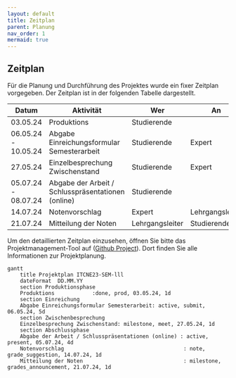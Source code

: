 ```yaml
---
layout: default
title: Zeitplan
parent: Planung
nav_order: 1
mermaid: true
---
```


## Zeitplan

Für die Planung und Durchführung des Projektes wurde ein fixer Zeitplan vorgegeben.
Der Zeitplan ist in der folgenden Tabelle dargestellt.

| Datum                  | Aktivität                                            | Wer         | An       |
|-----------------------|----------------------                                 | ------------|----      |
|03.05.24               | Produktions                                           | Studierende |          |
|06.05.24 - 10.05.24    | Abgabe Einreichungsformular Semesterarbeit            | Studierende | Expert   |
|27.05.24               | Einzelbesprechung Zwischenstand                       | Studierende | Expert   |
|05.07.24 - 08.07.24    | Abgabe der Arbeit / Schlusspräsentationen (online)    | Studierende |          |
|14.07.24               | Notenvorschlag                                        | Expert      | Lehrgangsleiter |
|21.07.24               | Mitteilung der Noten                                  | Lehrgangsleiter | Studierende |

Um den detaillierten Zeitplan einzusehen, öffnen Sie bitte das Projektmanagement-Tool auf ([Github Project](https://github.com/users/danyambuehl/projects/3)). Dort finden Sie alle Informationen zur Projektplanung.

```mermaid
gantt
    title Projektplan ITCNE23-SEM-lll
    dateFormat  DD.MM.YY
    section Produktionsphase
    Produktions            :done, prod, 03.05.24, 1d
    section Einreichung
    Abgabe Einreichungsformular Semesterarbeit: active, submit, 06.05.24, 5d
    section Zwischenbesprechung
    Einzelbesprechung Zwischenstand: milestone, meet, 27.05.24, 1d
    section Abschlussphase
    Abgabe der Arbeit / Schlusspräsentationen (online) : active, present, 05.07.24, 4d
    Notenvorschlag                                      : note, grade_suggestion, 14.07.24, 1d
    Mitteilung der Noten                                : milestone, grades_announcement, 21.07.24, 1d
```

